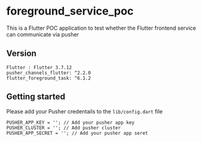 # foreground_service_poc

This is a Flutter POC application to test whether the Flutter frontend service can communicate via pusher

## Version

    Flutter : Flutter 3.7.12
    pusher_channels_flutter: ^2.2.0
    flutter_foreground_task: ^6.1.2

## Getting started

Please add your Pusher credentails to the `lib/config.dart` file

    PUSHER_APP_KEY = ''; // Add your pusher app key
    PUSHER_CLUSTER = ''; // Add pusher cluster
    PUSHER_APP_SECRET = ''; // Add your pusher app seret